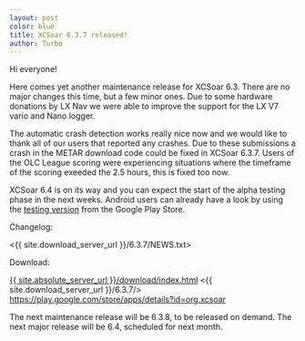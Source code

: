 ```yaml
---
layout: post
color: blue
title: XCSoar 6.3.7 released!
author: Turbo
---
```

Hi everyone!

Here comes yet another maintenance release for XCSoar 6.3. There are no major
changes this time, but a few minor ones. Due to some hardware donations by
LX Nav we were able to improve the support for the LX V7 vario and Nano logger.

The automatic crash detection works really nice now and we would like to thank
all of our users that reported any crashes. Due to these submissions a crash in
the METAR download code could be fixed in XCSoar 6.3.7. Users of the OLC League
scoring were experiencing situations where the timeframe of the scoring exeeded
the 2.5 hours, this is fixed too now.

XCSoar 6.4 is on its way and you can expect the start of the alpha testing phase
in the next weeks. Android users can already have a look by using the [testing
version](https://play.google.com/store/apps/details?id=org.xcsoar.testing) from
the Google Play Store.

Changelog:

  <{{ site.download_server_url }}/6.3.7/NEWS.txt>

Download:

  [{{ site.absolute_server_url }}/download/index.html](/download/index.html)
  <{{ site.download_server_url }}/6.3.7/>
  <https://play.google.com/store/apps/details?id=org.xcsoar>

The next maintenance release will be 6.3.8, to be released on demand.
The next major release will be 6.4, scheduled for next month.
